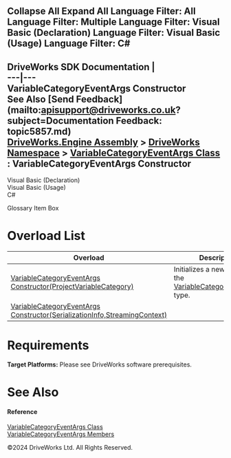        

 Collapse All Expand All  Language Filter: All  Language Filter: Multiple  Language Filter: Visual Basic (Declaration) Language Filter: Visual Basic (Usage) Language Filter: C#  
---  
DriveWorks SDK Documentation  |   
---|---  
VariableCategoryEventArgs Constructor   
See Also [Send Feedback](mailto:apisupport@driveworks.co.uk?subject=Documentation Feedback: topic5857.md)  
[DriveWorks.Engine Assembly](topic2156.md) > [DriveWorks Namespace](topic2159.md) > [VariableCategoryEventArgs Class](topic5851.md) : VariableCategoryEventArgs Constructor  
---  
  
Visual Basic (Declaration)    
Visual Basic (Usage)    
C# 

Glossary Item Box

# Overload List

Overload| Description  
---|---  
[VariableCategoryEventArgs Constructor(ProjectVariableCategory)](topic5858.md)| Initializes a new instance of the [VariableCategoryEventArgs](topic5851.md) type.   
[VariableCategoryEventArgs Constructor(SerializationInfo,StreamingContext)](topic5859.md)|   
  
# Requirements

**Target Platforms:** Please see DriveWorks software prerequisites.

# See Also

#### Reference

[VariableCategoryEventArgs Class](topic5851.md)   
[VariableCategoryEventArgs Members](topic5852.md)

©2024 DriveWorks Ltd. All Rights Reserved.
